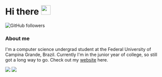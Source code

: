 # Hi there <img src="https://raw.githubusercontent.com/MartinHeinz/MartinHeinz/master/wave.gif" width="30px">


![GitHub followers](https://img.shields.io/github/followers/pedrosqra?label=Seguir&style=social)

### About me
I'm a computer science undergrad student at the Federal University of Campina Grande, Brazil. Currently I'm in the junior year of college, so still got a long way to go. Check out my [website](https://pedrosqra.github.io) here.

<div>
<img src="https://github-readme-stats.vercel.app/api?username=pedrosqra&count_private=true&show_icons=true&hide=stars,issues&theme=dark" />
<img src="https://github-readme-stats.vercel.app/api/top-langs/?username=pedrosqra&layout=compact&count_private=true&show_icons=true&hide=ruby&theme=dark" />
</div>
